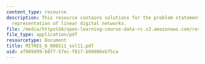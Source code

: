 ```yaml
---
content_type: resource
description: This resource contains solutions for the problem statements related to
  representation of linear digital networks.
file: /media/https%3A/open-learning-course-data-rc.s3.amazonaws.com/res-6-008-digital-signal-processing-spring-2011/af089d99b8f757ecf817b99d86eb75ca_MITRES_6_008S11_sol11.pdf
file_type: application/pdf
resourcetype: Document
title: MITRES_6_008S11_sol11.pdf
uid: af089d99-b8f7-57ec-f817-b99d86eb75ca
---
```

